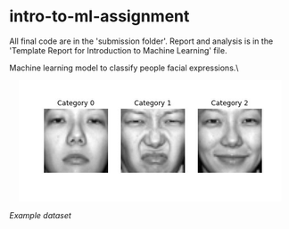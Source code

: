 # intro-to-ml-assignment
All final code are in the 'submission folder'.
Report and analysis is in the 'Template Report for Introduction to Machine Learning' file.

Machine learning model to classify people facial expressions.\\
<p align="center">
  <img  src="facial-expressions.jpg"></p>

*Example dataset*
